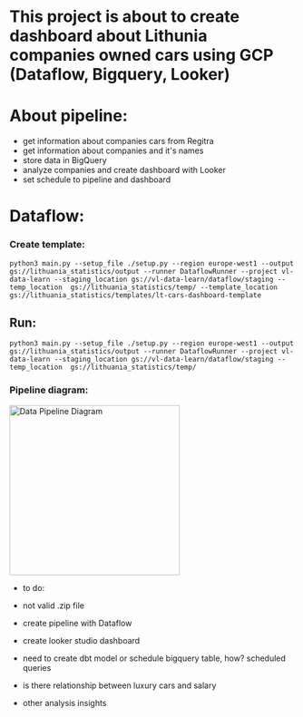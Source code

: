 # This project is about to create dashboard about Lithunia companies owned cars using GCP (Dataflow, Bigquery, Looker)

# About pipeline:
- get information about companies cars from Regitra
- get information about companies and it's names
- store data in BigQuery
- analyze companies and create dashboard with Looker
- set schedule to pipeline and dashboard

# Dataflow:
### Create template:
`python3 main.py --setup_file ./setup.py --region europe-west1 --output gs://lithuania_statistics/output --runner DataflowRunner --project vl-data-learn --staging_location gs://vl-data-learn/dataflow/staging --temp_location  gs://lithuania_statistics/temp/ --template_location gs://lithuania_statistics/templates/lt-cars-dashboard-template`

## Run:
`python3 main.py --setup_file ./setup.py --region europe-west1 --output gs://lithuania_statistics/output --runner DataflowRunner --project vl-data-learn --staging_location gs://vl-data-learn/dataflow/staging --temp_location  gs://lithuania_statistics/temp/`

### Pipeline diagram:
<img src="./dataflow_pipeline/diagram/lt_statistics_pipeline.jpeg" alt="Data Pipeline Diagram" width="300">

- to do:

- not valid .zip file
- create pipeline with Dataflow
- create looker studio dashboard
- need to create dbt model or schedule bigquery table, how? scheduled queries
- is there relationship between luxury cars and salary
 - other analysis insights
